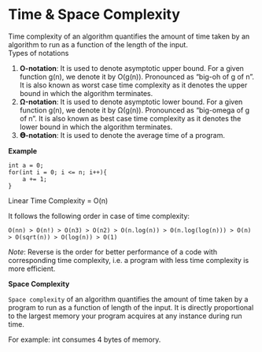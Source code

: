 # Time & Space Complexity
Time complexity of an algorithm quantifies the amount of time taken by an algorithm to run as a function of the length of the input.<br>
Types of notations<br>
1. **O-notation**: It is used to denote asymptotic upper bound. For a given function g(n), we denote it by O(g(n)). Pronounced as “big-oh of g of n”. It is also known as worst case time complexity as it denotes the upper bound in which the algorithm terminates. 
2. **Ω-notation**: It is used to denote asymptotic lower bound. For a given function g(n), we denote it by Ω(g(n)). Pronounced as “big-omega of g of n”. It is also known as best case time complexity as it denotes the lower bound in which the algorithm terminates. 
3. **𝚯-notation**: It is used to denote the average time of a program. <br>

**Example**
```
int a = 0;
for(int i = 0; i <= n; i++){
    a += 1;
}
```
Linear Time Complexity = O(n) <br>

It follows the following order in case of time complexity: 

`O(nn) > O(n!) > O(n3) > O(n2) > O(n.log(n)) > O(n.log(log(n))) > O(n) > O(sqrt(n)) > O(log(n)) > O(1)` <br>

*Note*: Reverse is the order for better performance of a code with corresponding time complexity, i.e. a program with less time complexity is more efficient. <br>

**Space Complexity**<br>

`Space complexity` of an algorithm quantifies the amount of time taken by a program to run as a function of length of the input. It is directly proportional to the largest memory your program acquires at any instance during run time.<br>

For example: int consumes 4 bytes of memory.
